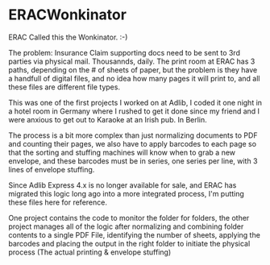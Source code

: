 # ERACWonkinator
ERAC Called this the Wonkinator. :-)

The problem:  Insurance Claim supporting docs need to be sent to 3rd parties via physical mail.  Thousannds, daily.  The print room at ERAC has 3 paths, depending on the # of sheets of paper, but the problem is they have a handfull of digital files, and no idea how many pages it will print to, and all these files are different file types.

This was one of the first projects I worked on at Adlib, I coded it one night in a hotel room in Germany where I rushed to get it done since my friend and I were anxious to get out to Karaoke at an Irish pub.  In Berlin.

The process is a bit more complex than just normalizing documents to PDF and counting their pages, we also have to apply barcodes to each page so that the sorting and stuffing machines will know when to grab a new envelope, and these barcodes must be in series, one series per line, with 3 lines of envelope stuffing.

Since Adlib Express 4.x is no longer available for sale, and ERAC has migrated this logic long ago into a more integrated process, I'm putting these files here for reference.

One project contains the code to monitor the folder for folders, the other project manages all of the logic after normalizing and combining folder contents to a single PDF File, identifying the number of sheets, applying the barcodes and placing the output in the right folder to initiate the physical process (The actual printing & envelope stuffing)
